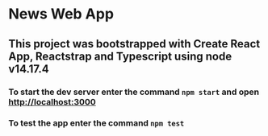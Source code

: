 # News Web App

## This project was bootstrapped with Create React App, Reactstrap and Typescript using node v14.17.4

### To start the dev server enter the command `npm start` and open [http://localhost:3000](http://localhost:3000)

### To test the app enter the command `npm test`
